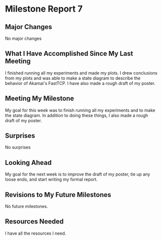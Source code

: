 # Milestone Report 7

## Major Changes
No major changes

## What I Have Accomplished Since My Last Meeting
I finished running all my experiments and made my plots. I drew conclusions from my plots and was able to make a state diagram to describe the behavior of Akamai's FastTCP. I have also made a rough draft of my poster.   

## Meeting My Milestone
My goal for this week was to finish running all my experiments and to make the state diagram. In addition to doing these things, I also made a rough draft of my poster.  

## Surprises
No surprises

## Looking Ahead
My goal for the next week is to improve the draft of my poster, tie up any loose ends, and start writing my formal report.  

## Revisions to My Future Milestones
No future milestones.

## Resources Needed
I have all the resources I need. 
